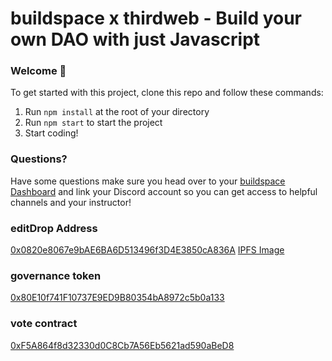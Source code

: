 # buildspace x thirdweb - Build your own DAO with just Javascript

### **Welcome 👋**

To get started with this project, clone this repo and follow these commands:

1. Run `npm install` at the root of your directory
2. Run `npm start` to start the project
3. Start coding!

### **Questions?**

Have some questions make sure you head over to your [buildspace Dashboard](https://app.buildspace.so/projects/COb520aae3-7925-42f4-a5e7-eaf718933766) and link your Discord account so you can get access to helpful channels and your instructor!

### editDrop Address

[0x0820e8067e9bAE6BA6D513496f3D4E3850cA836A](https://rinkeby.etherscan.io/address/0x0820e8067e9bAE6BA6D513496f3D4E3850cA836A#code)
[IPFS Image](`https://gateway.ipfscdn.io/ipfs/QmSAT7biahvUirCiRwCYL4mu84Mj1Njkgh21XR3Cmh28rS/0`)

### governance token

[0x80E10f741F10737E9ED9B80354bA8972c5b0a133](https://rinkeby.etherscan.io/address/0x80E10f741F10737E9ED9B80354bA8972c5b0a133#code)

### vote contract

[0xF5A864f8d32330d0C8Cb7A56Eb5621ad590aBeD8](https://rinkeby.etherscan.io/address/0xF5A864f8d32330d0C8Cb7A56Eb5621ad590aBeD8)

